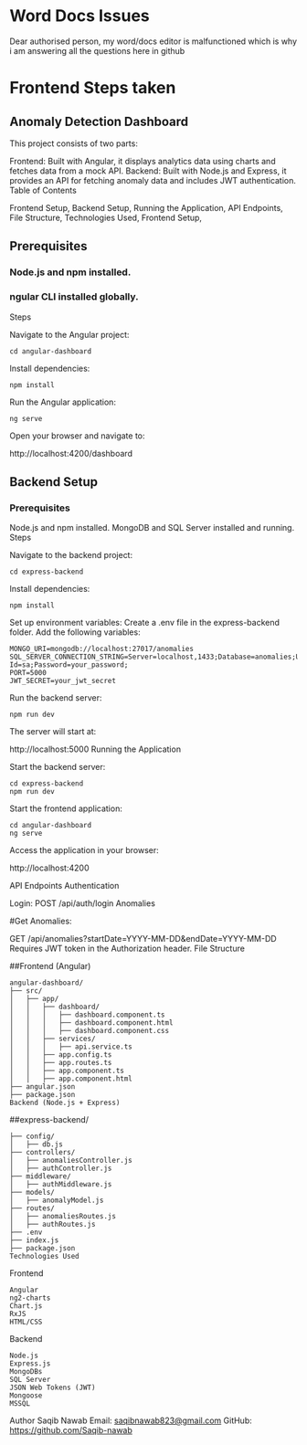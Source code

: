 # Word Docs Issues

Dear authorised person, my word/docs editor is malfunctioned which is why i am answering all the questions here in github

# Frontend Steps taken

## Anomaly Detection Dashboard

This project consists of two parts:

Frontend: Built with Angular, it displays analytics data using charts and fetches data from a mock API.
Backend: Built with Node.js and Express, it provides an API for fetching anomaly data and includes JWT authentication.
Table of Contents

Frontend Setup,
Backend Setup,
Running the Application,
API Endpoints,
File Structure,
Technologies Used,
Frontend Setup,

## Prerequisites

### Node.js and npm installed.

### ngular CLI installed globally.

Steps

Navigate to the Angular project:

```
cd angular-dashboard
```

Install dependencies:

```
npm install
```

Run the Angular application:

```
ng serve
```

Open your browser and navigate to:

http://localhost:4200/dashboard

## Backend Setup

### Prerequisites

Node.js and npm installed.
MongoDB and SQL Server installed and running.
Steps

Navigate to the backend project:

```
cd express-backend
```

Install dependencies:

```
npm install
```

Set up environment variables:
Create a .env file in the express-backend folder.
Add the following variables:

```
MONGO_URI=mongodb://localhost:27017/anomalies
SQL_SERVER_CONNECTION_STRING=Server=localhost,1433;Database=anomalies;User Id=sa;Password=your_password;
PORT=5000
JWT_SECRET=your_jwt_secret
```

Run the backend server:

```
npm run dev
```

The server will start at:

http://localhost:5000
Running the Application

Start the backend server:

```
cd express-backend
npm run dev
```

Start the frontend application:

```
cd angular-dashboard
ng serve
```

Access the application in your browser:

http://localhost:4200

API Endpoints
Authentication

Login:
POST /api/auth/login
Anomalies

#Get Anomalies:

GET /api/anomalies?startDate=YYYY-MM-DD&endDate=YYYY-MM-DD
Requires JWT token in the Authorization header.
File Structure

##Frontend (Angular)

```
angular-dashboard/
├── src/
│   ├── app/
│   │   ├── dashboard/
│   │   │   ├── dashboard.component.ts
│   │   │   ├── dashboard.component.html
│   │   │   ├── dashboard.component.css
│   │   ├── services/
│   │   │   ├── api.service.ts
│   │   ├── app.config.ts
│   │   ├── app.routes.ts
│   │   ├── app.component.ts
│   │   ├── app.component.html
├── angular.json
├── package.json
Backend (Node.js + Express)
```

##express-backend/

```
├── config/
│   ├── db.js
├── controllers/
│   ├── anomaliesController.js
│   ├── authController.js
├── middleware/
│   ├── authMiddleware.js
├── models/
│   ├── anomalyModel.js
├── routes/
│   ├── anomaliesRoutes.js
│   ├── authRoutes.js
├── .env
├── index.js
├── package.json
Technologies Used
```

Frontend

```
Angular
ng2-charts
Chart.js
RxJS
HTML/CSS
```

Backend

```
Node.js
Express.js
MongoDBs
SQL Server
JSON Web Tokens (JWT)
Mongoose
MSSQL
```

Author
Saqib Nawab
Email: saqibnawab823@gmail.com
GitHub: https://github.com/Saqib-nawab
